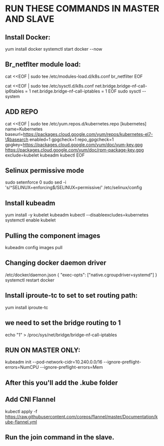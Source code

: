 # RUN THESE COMMANDS IN MASTER AND SLAVE

## Install Docker:
yum install docker 
systemctl start docker --now

## Br_netflter module load:
cat <<EOF | sudo tee /etc/modules-load.d/k8s.conf
br_netfilter
EOF

cat <<EOF | sudo tee /etc/sysctl.d/k8s.conf
net.bridge.bridge-nf-call-ip6tables = 1
net.bridge.bridge-nf-call-iptables = 1
EOF
sudo sysctl --system

## ADD REPO
cat <<EOF | sudo tee /etc/yum.repos.d/kubernetes.repo
[kubernetes]
name=Kubernetes
baseurl=https://packages.cloud.google.com/yum/repos/kubernetes-el7-\$basearch
enabled=1
gpgcheck=1
repo_gpgcheck=1
gpgkey=https://packages.cloud.google.com/yum/doc/yum-key.gpg https://packages.cloud.google.com/yum/doc/rpm-package-key.gpg
exclude=kubelet kubeadm kubectl
EOF

## Selinux permissive mode
sudo setenforce 0
sudo sed -i 's/^SELINUX=enforcing$/SELINUX=permissive/' /etc/selinux/config

## Install kubeadm 
yum install -y kubelet kubeadm kubectl --disableexcludes=kubernetes
systemctl enable kubelet

## Pulling the component images
kubeadm config  images pull

## Changing docker daemon driver

/etc/docker/daemon.json
{ "exec-opts": ["native.cgroupdriver=systemd"] }
systemctl restart docker

## Install iproute-tc to set to set routing path:
yum install iproute-tc

## we need to set the bridge routing to 1 
 echo "1" > /proc/sys/net/bridge/bridge-nf-call-iptables

## RUN ON MASTER ONLY:
kubeadm init --pod-network-cidr=10.240.0.0/16  --ignore-preflight-errors=NumCPU --ignore-preflight-errors=Mem

## After this you'll add the .kube folder

## Add CNI Flannel
kubectl apply -f https://raw.githubusercontent.com/coreos/flannel/master/Documentation/kube-flannel.yml

## Run the join command in the slave.
